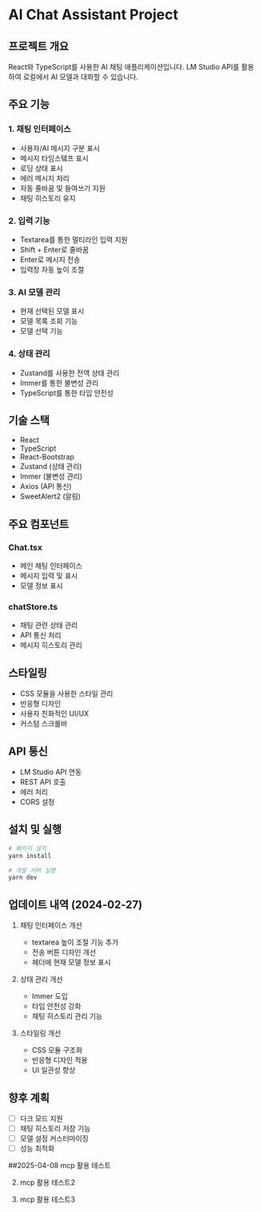 # AI Chat Assistant Project

## 프로젝트 개요
React와 TypeScript를 사용한 AI 채팅 애플리케이션입니다. LM Studio API를 활용하여 로컬에서 AI 모델과 대화할 수 있습니다.

## 주요 기능
### 1. 채팅 인터페이스
- 사용자/AI 메시지 구분 표시
- 메시지 타임스탴프 표시
- 로딩 상태 표시
- 에러 메시지 처리
- 자동 줄바꿈 및 들여쓰기 지원
- 채팅 히스토리 유지

### 2. 입력 기능
- Textarea를 통한 멀티라인 입력 지원
- Shift + Enter로 줄바꿈
- Enter로 메시지 전송
- 입력창 자동 높이 조절

### 3. AI 모델 관리
- 현재 선택된 모델 표시
- 모델 목록 조회 기능
- 모델 선택 기능

### 4. 상태 관리
- Zustand를 사용한 전역 상태 관리
- Immer를 통한 불변성 관리
- TypeScript를 통한 타입 안전성

## 기술 스택
- React
- TypeScript
- React-Bootstrap
- Zustand (상태 관리)
- Immer (불변성 관리)
- Axios (API 통신)
- SweetAlert2 (알림)

## 주요 컴포넌트
### Chat.tsx
- 메인 채팅 인터페이스
- 메시지 입력 및 표시
- 모델 정보 표시

### chatStore.ts
- 채팅 관련 상태 관리
- API 통신 처리
- 메시지 히스토리 관리

## 스타일링
- CSS 모듈을 사용한 스타일 관리
- 반응형 디자인
- 사용자 친화적인 UI/UX
- 커스텀 스크롤바

## API 통신
- LM Studio API 연동
- REST API 호출
- 에러 처리
- CORS 설정

## 설치 및 실행
```bash
# 패키지 설치
yarn install

# 개발 서버 실행
yarn dev
```

## 업데이트 내역 (2024-02-27)
1. 채팅 인터페이스 개선
   - textarea 높이 조절 기능 추가
   - 전송 버튼 디자인 개선
   - 헤더에 현재 모델 정보 표시

2. 상태 관리 개선
   - Immer 도입
   - 타입 안전성 강화
   - 채팅 히스토리 관리 기능

3. 스타일링 개선
   - CSS 모듈 구조화
   - 반응형 디자인 적용
   - UI 일관성 향상

## 향후 계획
- [ ] 다크 모드 지원
- [ ] 채팅 히스토리 저장 기능
- [ ] 모델 설정 커스터마이징
- [ ] 성능 최적화

##2025-04-08
mcp 활용 테스트


2. mcp 활용 테스트2

3. mcp 활용 테스트3